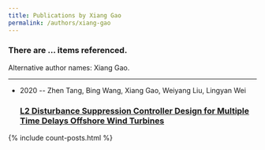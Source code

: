 ```yaml
---
title: Publications by Xiang Gao
permalink: /authors/xiang-gao
---
```


<h3 id="number-posts">There are ... items referenced.</h3>
<p id='info-authors'>Alternative author names: Xiang Gao.</p>
<hr />
<ul class="post-list">
<li><span class='post-meta'>2020 -- Zhen Tang, Bing Wang, Xiang Gao, Weiyang Liu, Lingyan Wei</span><h3><a class='post-link' href="{{ site.baseurl }}/l2-disturbance-suppression-controller-design-for-multiple-time-delays-offshore-wind-turbines">L2 Disturbance Suppression Controller Design for Multiple Time Delays Offshore Wind Turbines</a></h3></li>

</ul>
{% include count-posts.html %}
